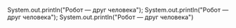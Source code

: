 System.out.println("Робот — друг человека");
System.out.println("Робот — друг человека");
System.out.println("Робот — друг человека")

